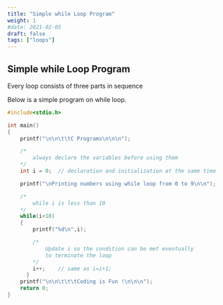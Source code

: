 ```yaml
---
title: "Simple while Loop Program"
weight: 1
#date: 2021-02-05
draft: false
tags: ["loops"]
---
```


## Simple while Loop Program

Every loop consists of three parts in sequence

Below is a simple program on while loop.

```c
#include<stdio.h>

int main()
{
    printf("\n\n\t\tC Programs\n\n\n");

    /*
        always declare the variables before using them
    */
    int i = 0;  // declaration and initialization at the same time

    printf("\nPrinting numbers using while loop from 0 to 9\n\n");

    /*
        while i is less than 10
    */
    while(i<10)
    {
        printf("%d\n",i);

        /*
            Update i so the condition can be met eventually
            to terminate the loop
        */
        i++;    // same as i=i+1;
      }
    printf("\n\n\t\t\tCoding is Fun !\n\n\n");
    return 0;
}
```
